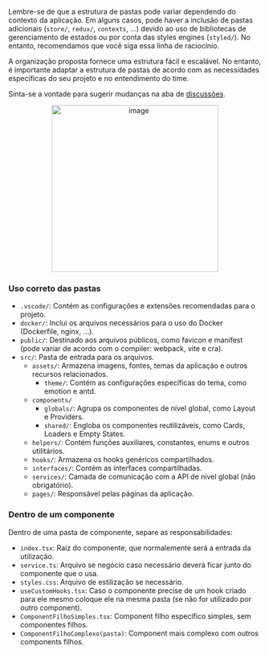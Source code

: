 Lembre-se de que a estrutura de pastas pode variar dependendo do contexto da aplicação. 
Em alguns casos, pode haver a inclusão de pastas adicionais (`store/`, `redux/`, `contexts`, ...) 
devido ao uso de bibliotecas de gerenciamento de estados ou por conta das styles engines (`styled/`). 
No entanto, recomendamos que você siga essa linha de raciocínio.

A organização proposta fornece uma estrutura fácil e escalável. 
No entanto, é importante adaptar a estrutura de pastas de acordo com as necessidades específicas 
do seu projeto e no entendimento do time.

Sinta-se a vontade para sugerir mudanças na aba de [discussões](https://github.com/eduzz/front-end/discussions).

<p align="center">
<img width="332" alt="image" src="https://github.com/eduzz/front-end/assets/22228470/ed0f2278-3ab0-42fc-86df-03a147e0de6e">
</p>

### Uso correto das pastas

- `.vscode/`: Contém as configurações e extensões recomendadas para o projeto.
- `docker/`: Inclui os arquivos necessários para o uso do Docker (Dockerfile, nginx, ...).
- `public/`: Destinado aos arquivos públicos, como favicon e manifest (pode variar de acordo com o compiler: webpack, vite e cra).
- `src/`: Pasta de entrada para os arquivos.
	- `assets/`: Armazena imagens, fontes, temas da aplicação e outros recursos relacionados.
		- `theme/`: Contém as configurações específicas do tema, como emotion e antd.
	- `components/`
		- `globals/`: Agrupa os componentes de nível global, como Layout e Providers.
		- `shared/`: Engloba os componentes reutilizáveis, como Cards, Loaders e Empty States.
	- `helpers/`: Contém funções auxiliares, constantes, enums e outros utilitários.
	- `hooks/`: Armazena os hooks genéricos compartilhados.
	- `interfaces/`: Contém as interfaces compartilhadas.
	- `services/`: Camada de comunicação com a API de nível global (não obrigatório).
	- `pages/`: Responsável pelas páginas da aplicação.

### Dentro de um componente

Dentro de uma pasta de componente, separe as responsabilidades:

- `index.tsx`: Raiz do componente, que normalemente será a entrada da utilização.
- `service.ts`: Arquivo se negócio caso necessário deverá ficar junto do componente que o usa.
- `styles.css`: Arquivo de estilização se necessário.
- `useCustomHooks.tsx`: Caso o componente precise de um hook criado para ele mesmo coloque ele na mesma pasta (se não for utilizado por outro component).
- `ComponentFilhoSimples.tsx`: Component filho específico simples, sem componentes filhos.
- `ComponentFilhoComplexo(pasta)`: Component mais complexo com outros components filhos.
